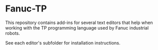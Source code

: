# Fanuc-TP
This repository contains add-ins for several text editors that help when working with the TP programming language used by Fanuc industrial robots.

See each editor's subfolder for installation instructions.

